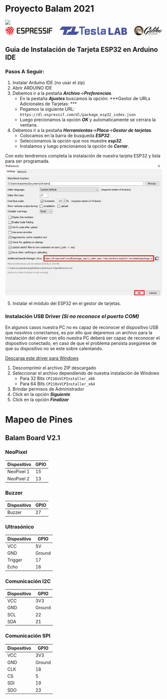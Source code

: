 # Proyecto Balam 2021
![](/img/kit.png)
![](/img/logos.png)
## Guia de Instalación de Tarjeta ESP32 en Arduino IDE
### Pasos A Seguir:
1. Instalar Arduino IDE (no usar el zip)
2. Abrir ARDUINO IDE
3. Debemos ir a la pestaña ***Archivo***->***Preferencias***.
	- En la pestaña ***Ajustes*** buscamos la opción: ***Gestor de URLs Adicionales de Tarjetas: ***
	- Pegamos la siguiente URL: `https://dl.espressif.com/dl/package_esp32_index.json`
	- Luego precionamos la opción ***OK*** y automaticamente se cerrara la ventana.
4. Debemos ir a la pestaña ***Herramientas***->***Placa***->***Gestor de tarjetas***.
	- Colocamos en la barra de busqueda ***ESP32***.
	- Seleccionamos la opción que nos muestre ***esp32***.
	- Instalamos y luego precionamos la opción de ***Cerrar***.

Con esto tendremos completa la instalación de nuestra tarjeta ESP32 y lista para ser programada.	
![Arduino Settings](arduino_settings.png)

5. Instalar el módulo del ESP32 en el gestor de tarjetas.

### Instalación USB Driver ***(Si no reconoce el puerto COM)***

En algunos casos nuestra PC no es capaz de reconocer el dispositivo USB que nosotros conectamos, es por ello que dejaremos un archivo para la instalación del driver con ello nuestra PC deberá ser capaz de reconocer el dispositivo conectado, en caso de que el problema persista asegúrese de que su dispositivo no se este sobre calentando.

[Descarga este driver para Windows][DRIVER_USB]

[DRIVER_USB]: https://drive.google.com/file/d/1yuZ91mJfR12bhASqD9ffsebzsEOJz8Om/view?usp=sharing

1. Descomprimir el archivo ZIP descargado 
2. Seleccionar el archivo dependiendo de nuestra instalación de Windows
	- Para 32 Bits `CP210xVCPInstaller_x86`
	- Para 64 Bits `CP210xVCPInstaller_x64`
3. Brindar permisos de Administrador	
4. Click en la opción ***Siguiente***
5. Click en la opción ***Finalizar***

# Mapeo de Pines

## Balam Board V2.1 

### NeoPixel
Dispositivo | GPIO 
--- | --- 
NeoPixel 1 | 15 
NeoPixel 2 | 13 

### Buzzer
Dispositivo | GPIO 
--- | --- 
Buzzer | 27 

### Ultrasónico
Dispositivo | GPIO 
--- | --- 
VCC | 5V
GND | Ground
Trigger | 17
Echo | 16

### Comunicación I2C
Dispositivo | GPIO 
--- | --- 
VCC | 3V3
GND | Ground
SCL | 22
SDA | 21

### Comunicación SPI
Dispositivo | GPIO 
--- | --- 
VCC | 3V3
GND | Ground
CLK | 18
CS | 5
SDI | 19
SDO | 23